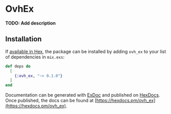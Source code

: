 # OvhEx

**TODO: Add description**

## Installation

If [available in Hex](https://hex.pm/docs/publish), the package can be installed
by adding `ovh_ex` to your list of dependencies in `mix.exs`:

```elixir
def deps do
  [
    {:ovh_ex, "~> 0.1.0"}
  ]
end
```

Documentation can be generated with [ExDoc](https://github.com/elixir-lang/ex_doc)
and published on [HexDocs](https://hexdocs.pm). Once published, the docs can
be found at [https://hexdocs.pm/ovh_ex](https://hexdocs.pm/ovh_ex).

